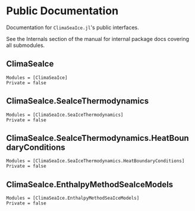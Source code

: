 # Public Documentation

Documentation for `ClimaSeaIce.jl`'s public interfaces.

See the Internals section of the manual for internal package docs covering all submodules.

## ClimaSeaIce

```@autodocs
Modules = [ClimaSeaIce]
Private = false
```

## ClimaSeaIce.SeaIceThermodynamics

```@autodocs
Modules = [ClimaSeaIce.SeaIceThermodynamics]
Private = false
```

## ClimaSeaIce.SeaIceThermodynamics.HeatBoundaryConditions

```@autodocs
Modules = [ClimaSeaIce.SeaIceThermodynamics.HeatBoundaryConditions]
Private = false
```

## ClimaSeaIce.EnthalpyMethodSeaIceModels

```@autodocs
Modules = [ClimaSeaIce.EnthalpyMethodSeaIceModels]
Private = false
```
